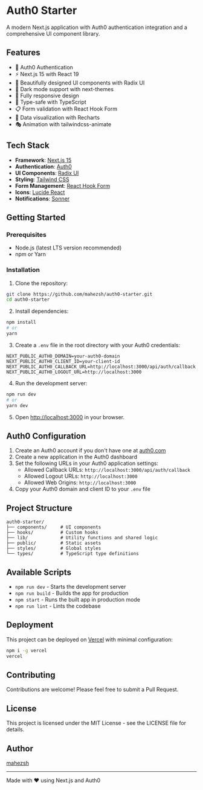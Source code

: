 # Auth0 Starter

A modern Next.js application with Auth0 authentication integration and a comprehensive UI component library.

## Features

- 🔐 Auth0 Authentication
- ⚡ Next.js 15 with React 19
- 🎨 Beautifully designed UI components with Radix UI
- 🌙 Dark mode support with next-themes
- 📱 Fully responsive design
- 🧩 Type-safe with TypeScript
- 📋 Form validation with React Hook Form
- 🔄 Data visualization with Recharts
- 🎭 Animation with tailwindcss-animate

## Tech Stack

- **Framework**: [Next.js 15](https://nextjs.org/)
- **Authentication**: [Auth0](https://auth0.com/)
- **UI Components**: [Radix UI](https://www.radix-ui.com/)
- **Styling**: [Tailwind CSS](https://tailwindcss.com/)
- **Form Management**: [React Hook Form](https://react-hook-form.com/)
- **Icons**: [Lucide React](https://lucide.dev/guide/packages/lucide-react)
- **Notifications**: [Sonner](https://sonner.emilkowal.ski/)

## Getting Started

### Prerequisites

- Node.js (latest LTS version recommended)
- npm or Yarn

### Installation

1. Clone the repository:

```bash
git clone https://github.com/mahezsh/auth0-starter.git
cd auth0-starter
```

2. Install dependencies:

```bash
npm install
# or
yarn
```

3. Create a `.env` file in the root directory with your Auth0 credentials:

```
NEXT_PUBLIC_AUTH0_DOMAIN=your-auth0-domain
NEXT_PUBLIC_AUTH0_CLIENT_ID=your-client-id
NEXT_PUBLIC_AUTH0_CALLBACK_URL=http://localhost:3000/api/auth/callback
NEXT_PUBLIC_AUTH0_LOGOUT_URL=http://localhost:3000
```

4. Run the development server:

```bash
npm run dev
# or
yarn dev
```

5. Open [http://localhost:3000](http://localhost:3000) in your browser.

## Auth0 Configuration

1. Create an Auth0 account if you don't have one at [auth0.com](https://auth0.com/)
2. Create a new application in the Auth0 dashboard
3. Set the following URLs in your Auth0 application settings:
   - Allowed Callback URLs: `http://localhost:3000/api/auth/callback`
   - Allowed Logout URLs: `http://localhost:3000`
   - Allowed Web Origins: `http://localhost:3000`
4. Copy your Auth0 domain and client ID to your `.env` file

## Project Structure

```
auth0-starter/
├── components/     # UI components
├── hooks/          # Custom hooks
├── lib/            # Utility functions and shared logic
├── public/         # Static assets
├── styles/         # Global styles
└── types/          # TypeScript type definitions
```

## Available Scripts

- `npm run dev` - Starts the development server
- `npm run build` - Builds the app for production
- `npm start` - Runs the built app in production mode
- `npm run lint` - Lints the codebase

## Deployment

This project can be deployed on [Vercel](https://vercel.com/) with minimal configuration:

```bash
npm i -g vercel
vercel
```

## Contributing

Contributions are welcome! Please feel free to submit a Pull Request.

## License

This project is licensed under the MIT License - see the LICENSE file for details.

## Author

[mahezsh](https://github.com/mahezsh)

---

Made with ❤️ using Next.js and Auth0
